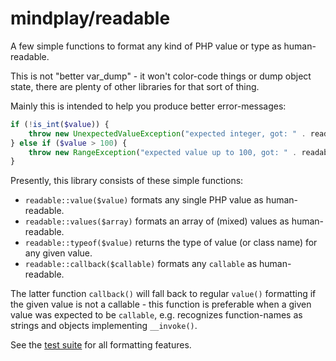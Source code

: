 mindplay/readable
=================

A few simple functions to format any kind of PHP value or type as human-readable.

This is not "better var_dump" - it won't color-code things or dump object state, there are
plenty of other libraries for that sort of thing.

Mainly this is intended to help you produce better error-messages:

```php
if (!is_int($value)) {
    throw new UnexpectedValueException("expected integer, got: " . readable::typeof($value));
} else if ($value > 100) {
    throw new RangeException("expected value up to 100, got: " . readable::value($value));
}
```

Presently, this library consists of these simple functions:

  * `readable::value($value)` formats any single PHP value as human-readable.
  * `readable::values($array)` formats an array of (mixed) values as human-readable.
  * `readable::typeof($value)` returns the type of value (or class name) for any given value.
  * `readable::callback($callable)` formats any `callable` as human-readable.

The latter function `callback()` will fall back to regular `value()` formatting if the given
value is not a callable - this function is preferable when a given value was expected to be
`callable`, e.g. recognizes function-names as strings and objects implementing `__invoke()`.

See the [test suite](test/test.php) for all formatting features.
